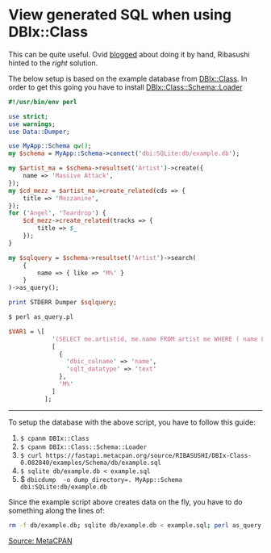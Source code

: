 # View generated SQL when using DBIx::Class

This can be quite useful. Ovid [blogged](http://blogs.perl.org/users/ovid/2016/11/seeing-the-sql-in-dbixclass.html#comment-1755573) about doing it by hand, Ribasushi hinted to the _right_ solution.

The below setup is based on the example database from [DBIx::Class](https://metacpan.org/pod/DBIx::Class). In order to get this going you have to install [DBIx::Class::Schema::Loader](https://metacpan.org/search?q=DBIx%3A%3AClass%3A%3ASchema%3A%3ALoader)

```perl
#!/usr/bin/env perl

use strict;
use warnings;
use Data::Dumper;

use MyApp::Schema qw();
my $schema = MyApp::Schema->connect('dbi:SQLite:db/example.db');

my $artist_ma = $schema->resultset('Artist')->create({
    name => 'Massive Attack',
});
my $cd_mezz = $artist_ma->create_related(cds => {
    title => 'Mezzanine',
});
for ('Angel', 'Teardrop') {
    $cd_mezz->create_related(tracks => {
        title => $_
    });
}

my $sqlquery = $schema->resultset('Artist')->search(
    {
        name => { like => 'M%' }
    }
)->as_query();

print STDERR Dumper $sqlquery;
```

```bash
$ perl as_query.pl
```

```perl
$VAR1 = \[
            '(SELECT me.artistid, me.name FROM artist me WHERE ( name LIKE ? ))',
            [
              {
                'dbic_colname' => 'name',
                'sqlt_datatype' => 'text'
              },
              'M%'
            ]
          ];
```

---

To setup the database with the above script, you have to follow this guide:

1. `$ cpanm DBIx::Class`
2. `$ cpanm DBIx::Class::Schema::Loader`
3. `$ curl https://fastapi.metacpan.org/source/RIBASUSHI/DBIx-Class-0.082840/examples/Schema/db/example.sql`
3. `$ sqlite db/example.db < example.sql`
4. $ `dbicdump  -o dump_directory=. MyApp::Schema dbi:SQLite:db/example.db`

Since the example script above creates data on the fly, you have to do something along the lines of:

```bash
rm -f db/example.db; sqlite db/example.db < example.sql; perl as_query.pl 
```

[Source: MetaCPAN](https://metacpan.org/pod/DBIx::Class::ResultSet#as_query)
